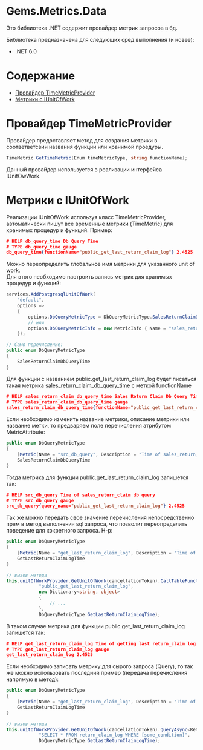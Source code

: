 # Gems.Metrics.Data
Это библиотека .NET содержит провайдер метрик запросов в бд.

Библиотека предназначена для следующих сред выполнения (и новее):

* .NET 6.0

# Содержание

* [Провайдер TimeMetricProvider](#провайдер-timemetricprovider)
* [Метрики с IUnitOfWork](#метрики-с-iunitofwork)

# Провайдер TimeMetricProvider
Провайдер предоставляет метод для создания метрики в соответветсвии названия функции или хранимой проедуры.
```csharp
TimeMetric GetTimeMetric(Enum timeMetricType, string functionName);
```
Данный провайдер используется в реализации интерфейса IUnitOwWork.

# Метрики с IUnitOfWork
Реализации IUnitOfWork используя класс TimeMetricProvider, автоматически пишут все временные метрики (TimeMetric) для хранимых процедур и функций. Пример:
```json
# HELP db_query_time Db Query Time
# TYPE db_query_time gauge
db_query_time{functionName="public_get_last_return_claim_log"} 2.4525
```
Можно переопределить глобальное имя метрики для указанного unit of work.    
Для этого необходимо настроить запись метрик для хранимых процедур и функций:
```csharp
services.AddPostgresqlUnitOfWork(
    "default", 
    options =>
    {
        options.DbQueryMetricType = DbQueryMetricType.SalesReturnClaimDbQueryTime; // ваше перечисление
        // или
        options.DbQueryMetricInfo = new MetricInfo { Name = "sales_return_claim_db_query_time", Description = "Sales Return Claim Db Query Time" };     
    });

// Само перечисление:
public enum DbQueryMetricType
{
    SalesReturnClaimDbQueryTime
}
```
Для функции с названием public.get_last_return_claim_log будет писаться такая метрика sales_return_claim_db_query_time с меткой functionName
```json
# HELP sales_return_claim_db_query_time Sales Return Claim Db Query Time
# TYPE sales_return_claim_db_query_time gauge
sales_return_claim_db_query_time{functionName="public_get_last_return_claim_log"} 2.4525
```
Если необходимо изменить название метрики, описание метрики или название метки, то предваряем поле перечисления атрибутом MetricAttribute:
```csharp
public enum DbQueryMetricType
{
    [Metric(Name = "src_db_query", Description = "Time of sales_return_claim db query", LabelValues = new[] { "query_name" })]
    SalesReturnClaimDbQueryTime
}
```
Тогда метрика для функции public.get_last_return_claim_log запишется так:
```json
# HELP src_db_query Time of sales_return_claim db query
# TYPE src_db_query gauge
src_db_query{query_name="public_get_last_return_claim_log"} 2.4525
```

Так же можно передать свое значение перечисления непосредственно прям в метод выполнения sql запроса, что позволит переопределить поведение для кокретного запроса. Н-р:
```csharp
public enum DbQueryMetricType
{
    [Metric(Name = "get_last_return_claim_log", Description = "Time of getting last return_claim log"]
    GetLastReturnClaimLogTime
}

// вызов метода 
this.unitOfWorkProvider.GetUnitOfWork(cancellationToken).CallTableFunctionAsync<ReturnClaimLog>(
            "public_get_last_return_claim_log",
            new Dictionary<string, object>
            {
                // ...
            },
            DbQueryMetricType.GetLastReturnClaimLogTime);
```
В таком случае метрика для функции public.get_last_return_claim_log запишется так:
```json
# HELP get_last_return_claim_log Time of getting last return_claim log
# TYPE get_last_return_claim_log gauge
get_last_return_claim_log 2.4525
```
Если необходимо записать метрику для сырого запроса (Query), то так же можно использовать последний пример (передача перечисления напрямую в метод):
```csharp
public enum DbQueryMetricType
{
    [Metric(Name = "get_last_return_claim_log", Description = "Time of getting last return_claim log"]
    GetLastReturnClaimLogTime
}

// вызов метода 
this.unitOfWorkProvider.GetUnitOfWork(cancellationToken).QueryAsync<ReturnClaimLog>(
            "SELECT * FROM return_claim_log WHERE [some_condition]",
            DbQueryMetricType.GetLastReturnClaimLogTime);
```